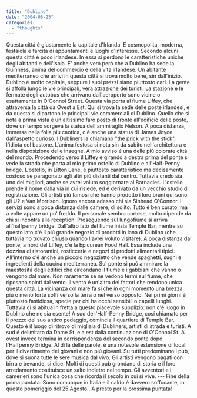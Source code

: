 ```yaml
---
title: "Dublino"
date: "2004-08-25"
categories: 
  - "thoughts"
---
```


Questa cittá é giustamente la capitale d'Irlanda. É cosmopolita, moderna, festaiola e farcita di appuntamenti e luoghi d'interesse. Secondo alcuni questa cittá é poco irlandese. In essa si perdono le caratteristiche uniche degli abitanti e dell'isola. E' anche vero peró che a Dublino ha sede la Guinness, anima del commercio e della vita irlandese. Un abitante mediterraneo che arrivi in questa cittá si trova molto bene, sin dall'inizio. Dublino é molto ospitale, seppure i suoi prezzi siano piuttosto cari. La gente si affolla lungo le vie principali, vera attrazione dei turisti. La stazione e le fermate degli autobus che arrivano dall'aeroporto sono vicine o esattamente in O'Connol Street. Questa via porta al fiume Liffey, che attraversa la cittá da Ovest a Est. Qui si trova la sede delle poste irlandesi, e da questa si dipartono le principali vie commerciali di Dublino. Quello che si nota a prima vista é un altissimo faro posto di fronte all'edificio delle poste, dove un tempo sorgeva la statua dell'ammiraglio Nelson. A poca distanza, immersa nella folla piú caotica, c'é anche una statua di James Joyce dall'aspetto curioso. I Dubliners la chiamano "the prick with the stick", l'idiota col bastone. L'anima festosa si nota sin da subito nell'architettura e nella disposizione delle insegne. A mio avviso é una delle piú colorate cittá del mondo. Procedendo verso il Liffey e girando a destra prima del ponte si vede la strada che porta al mio primo ostello di Dublino e all'Half-Penny bridge. L'ostello, in Litton Lane, é piuttosto caratteristico ma decisamente costoso se paragonato agli altri piú distanti dal centro. Tuttavia credo sia uno dei migliori, anche se avrei voluto soggiornare al Barnacles. L'ostello prende il nome dalla via in cui risiede, ed é derivato da un vecchio studio di registrazione. Gli artisti piú famosi che hanno prodotto i loro brani qui sono gli U2 e Van Morrison. Ignoro ancora adesso chi sia Sinhead O'Connor. I servizi sono a poca distanza dalle camere, di solito. Tutto é ben curato, ma a volte appare un po' freddo. Il personale sembra cortese, molto dipende da chi si incontra alla reception. Proseguendo sul lungofiume si arriva all'halfpenny bridge. Dall'altro lato del fiume inizia Temple Bar, mentre su questo lato c'é il piú grande negozio di prodotti in lana di Dublino (che tuttavia ho trovato chiuso quando l'avrei voluto visitare). A poca distanza dal ponte, a nord del Liffey, c'é la Epicurean Food Hall. Essa include una dozzina di ristorantini, rosticcerie e negozi di prodotti alimentari tipici. All'interno c'é anche un piccolo negozietto che vende spaghetti, sughi e ingredienti della cucina mediterranea. Sul ponte si puó ammirare la maestositá degli edifici che circondano il fiume e i gabbiani che vanno o vengono dal mare. Non raramente se ne vedono fermi sul fiume, che riposano spinti dal vento. Il vento é un'altro dei fattori che rendono unica questa cittá. La vicinanza col mare fa sí che in ogni momento una brezza piú o meno forte soffi verso la terra o nel verso opposto. Nei primi giorni é piuttosto fastidiosa, specie per chi ha occhi sensibili o capelli lunghi. Tuttavia ci si abitua in fretta a questo piacevole supplizio: non c'é luogo in Dublino che ne sia esente! A sud dell'Half-Penny Bridge, cosí chiamato per il prezzo del suo antico pedaggio, comincia il quartiere di Temple Bar. Questo é il luogo di ritrovo di migliaia di Dubliners, artisti di strada e turisti. A sud é delimitato da Dame St. e a est dalla continuazione di O'Connol St. A ovest invece termina in corrispondenza del secondo ponte dopo l'Halfpenny Bridge. Al di lá delle parole, é una notevole estensione di locali per il divertimento dei giovani e non piú giovani. Su tutti predominano i pub, dove si suona tutte le sere musica dal vivo. Gli artisti vengono pagati con birra e bevande, si dice. Molti di questi pub grondano di storia e il loro arredamento costituisce un salto indietro nel tempo. Gli avventori e i camerieri sono l'unica cosa che ricorda il secolo in cui si vive. --- Fine della prima puntata. Sono comunque in Italia e il caldo é davvero soffocante, in questo pomeriggio del 25 Agosto.. A presto per la prossima puntata!
